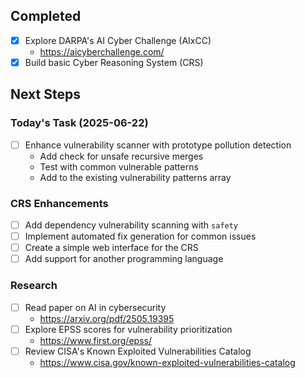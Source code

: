 ## Completed
- [x] Explore DARPA's AI Cyber Challenge (AIxCC)
  - https://aicyberchallenge.com/
- [x] Build basic Cyber Reasoning System (CRS)

## Next Steps
### Today's Task (2025-06-22)
- [ ] Enhance vulnerability scanner with prototype pollution detection
  - Add check for unsafe recursive merges
  - Test with common vulnerable patterns
  - Add to the existing vulnerability patterns array

### CRS Enhancements
- [ ] Add dependency vulnerability scanning with `safety`
- [ ] Implement automated fix generation for common issues
- [ ] Create a simple web interface for the CRS
- [ ] Add support for another programming language

### Research
- [ ] Read paper on AI in cybersecurity
  - https://arxiv.org/pdf/2505.19395
- [ ] Explore EPSS scores for vulnerability prioritization
  - https://www.first.org/epss/
- [ ] Review CISA's Known Exploited Vulnerabilities Catalog
  - https://www.cisa.gov/known-exploited-vulnerabilities-catalog
